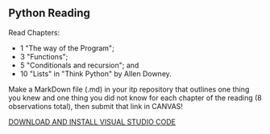 ## Python Reading

Read Chapters:
- 1 "The way of the Program";
- 3 "Functions";
- 5 "Conditionals and recursion"; and
- 10 "Lists" in
"Think Python" by Allen Downey.

Make a MarkDown file (.md) in your itp repository that outlines one thing you knew and one thing you did not know for each chapter of the reading (8 observations total), then submit that link in CANVAS!

[DOWNLOAD AND INSTALL VISUAL STUDIO CODE](https://code.visualstudio.com/Download)
